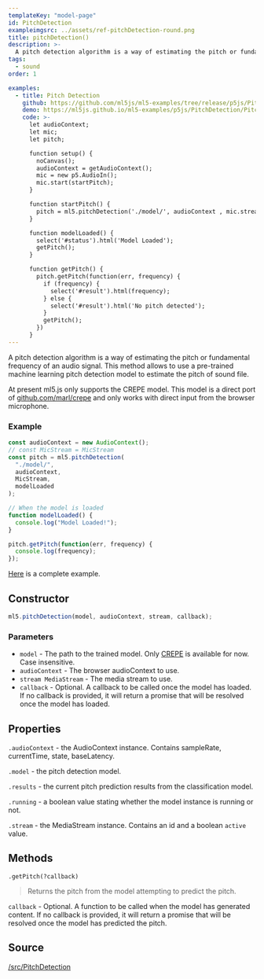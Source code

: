 ```yaml
---
templateKey: "model-page"
id: PitchDetection
exampleimgsrc: ../assets/ref-pitchDetection-round.png
title: pitchDetection()
description: >-
  A pitch detection algorithm is a way of estimating the pitch or fundamental frequency of an audio signal.
tags:
  - sound
order: 1

examples:
  - title: Pitch Detection
    github: https://github.com/ml5js/ml5-examples/tree/release/p5js/PitchDetection/PitchDetection
    demo: https://ml5js.github.io/ml5-examples/p5js/PitchDetection/PitchDetection
    code: >-  
      let audioContext;
      let mic;
      let pitch;

      function setup() {
        noCanvas();
        audioContext = getAudioContext();
        mic = new p5.AudioIn();
        mic.start(startPitch);
      }

      function startPitch() {
        pitch = ml5.pitchDetection('./model/', audioContext , mic.stream, modelLoaded);
      }

      function modelLoaded() {
        select('#status').html('Model Loaded');
        getPitch();
      }

      function getPitch() {
        pitch.getPitch(function(err, frequency) {
          if (frequency) {
            select('#result').html(frequency);
          } else {
            select('#result').html('No pitch detected');
          }
          getPitch();
        })
      }
---
```


A pitch detection algorithm is a way of estimating the pitch or fundamental frequency of an audio signal. This method allows to use a pre-trained machine learning pitch detection model to estimate the pitch of sound file.

At present ml5.js only supports the CREPE model. This model is a direct port of [github.com/marl/crepe](https://github.com/marl/crepe) and only works with direct input from the browser microphone.

### Example

```javascript
const audioContext = new AudioContext();
// const MicStream = MicStream
const pitch = ml5.pitchDetection(
  "./model/",
  audioContext,
  MicStream,
  modelLoaded
);

// When the model is loaded
function modelLoaded() {
  console.log("Model Loaded!");
}

pitch.getPitch(function(err, frequency) {
  console.log(frequency);
});
```

[Here](https://github.com/ml5js/ml5-examples/blob/master/p5js/PitchDetection/PitchDetection_Game/sketch.js) is a complete example.

## Constructor

```javascript
ml5.pitchDetection(model, audioContext, stream, callback);
```

### Parameters

- `model` - The path to the trained model. Only [CREPE](https://github.com/marl/crepe) is available for now. Case insensitive.
- `audioContext` - The browser audioContext to use.
- `stream MediaStream` - The media stream to use.
- `callback` - Optional. A callback to be called once the model has loaded. If no callback is provided, it will return a promise that will be resolved once the model has loaded.

## Properties

`.audioContext` - the AudioContext instance. Contains sampleRate, currentTime, state, baseLatency.

`.model` - the pitch detection model.

`.results` - the current pitch prediction results from the classification model.

`.running` - a boolean value stating whether the model instance is running or not.

`.stream` - the MediaStream instance. Contains an id and a boolean `active` value.

## Methods

```
.getPitch(?callback)
```

> Returns the pitch from the model attempting to predict the pitch.

`callback` - Optional. A function to be called when the model has generated content. If no callback is provided, it will return a promise that will be resolved once the model has predicted the pitch.

## Source

[/src/PitchDetection](https://github.com/ml5js/ml5-library/tree/release/src/PitchDetection)
